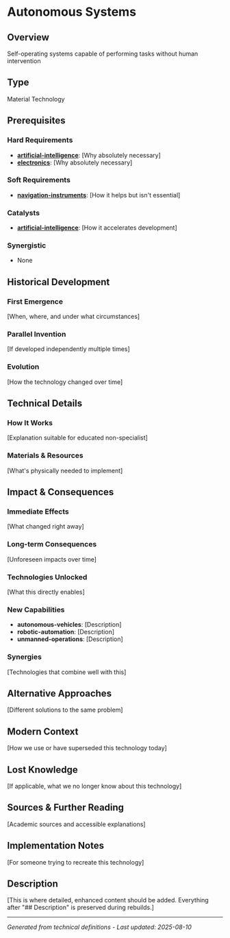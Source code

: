 # Autonomous Systems

## Overview
Self-operating systems capable of performing tasks without human intervention

## Type
Material Technology

## Prerequisites

### Hard Requirements
- **[artificial-intelligence](../artificial-intelligence/README.md)**: [Why absolutely necessary]
- **[electronics](../electronics/README.md)**: [Why absolutely necessary]

### Soft Requirements
- **[navigation-instruments](../navigation-instruments/README.md)**: [How it helps but isn't essential]

### Catalysts
- **[artificial-intelligence](../artificial-intelligence/README.md)**: [How it accelerates development]

### Synergistic
- None

## Historical Development

### First Emergence
[When, where, and under what circumstances]





### Parallel Invention
[If developed independently multiple times]

### Evolution
[How the technology changed over time]

## Technical Details

### How It Works
[Explanation suitable for educated non-specialist]

### Materials & Resources
[What's physically needed to implement]





## Impact & Consequences

### Immediate Effects
[What changed right away]

### Long-term Consequences
[Unforeseen impacts over time]

### Technologies Unlocked
[What this directly enables]

### New Capabilities
- **autonomous-vehicles**: [Description]
- **robotic-automation**: [Description]
- **unmanned-operations**: [Description]

### Synergies
[Technologies that combine well with this]

## Alternative Approaches
[Different solutions to the same problem]

## Modern Context
[How we use or have superseded this technology today]

## Lost Knowledge
[If applicable, what we no longer know about this technology]

## Sources & Further Reading
[Academic sources and accessible explanations]

## Implementation Notes
[For someone trying to recreate this technology]

## Description




[This is where detailed, enhanced content should be added. Everything after "## Description" is preserved during rebuilds.]

---
*Generated from technical definitions - Last updated: 2025-08-10*

